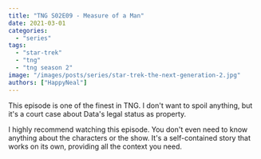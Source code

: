 ```yaml
---
title: "TNG S02E09 - Measure of a Man"
date: 2021-03-01
categories: 
  - "series"
tags: 
  - "star-trek"
  - "tng"
  - "tng season 2"
image: "/images/posts/series/star-trek-the-next-generation-2.jpg"
authors: ["HappyNeal"]
---
```

This episode is one of the finest in TNG. I don't want to spoil anything, but it's a court case about Data's legal status as property.

I highly recommend watching this episode. You don't even need to know anything about the characters or the show. It's a self-contained story that works on its own, providing all the context you need.
